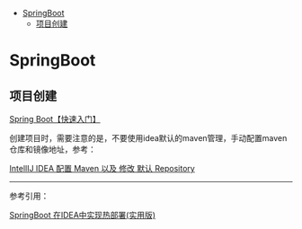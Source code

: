 <!-- TOC -->

- [SpringBoot](#springboot)
  - [项目创建](#项目创建)

<!-- /TOC -->

<a id="markdown-springboot" name="springboot"></a>
# SpringBoot

<a id="markdown-项目创建" name="项目创建"></a>
## 项目创建

[Spring Boot【快速入门】](https://www.cnblogs.com/wmyskxz/p/9010832.html)


创建项目时，需要注意的是，不要使用idea默认的maven管理，手动配置maven仓库和镜像地址，参考：

[IntellIJ IDEA 配置 Maven 以及 修改 默认 Repository](https://www.cnblogs.com/phpdragon/p/7216626.html)


--- 

参考引用：

[SpringBoot 在IDEA中实现热部署(实用版)](https://www.jianshu.com/p/f658fed35786)